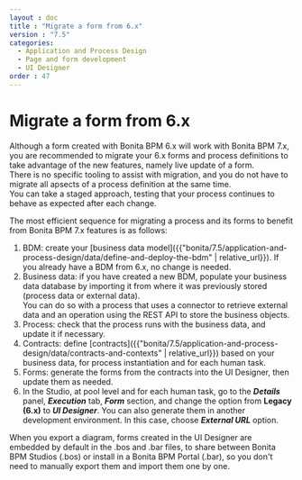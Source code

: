 ```yaml
---
layout : doc
title : "Migrate a form from 6.x"
version : "7.5"
categories:
  - Application and Process Design
  - Page and form development
  - UI Designer
order : 47
---
```

# Migrate a form from 6.x

Although a form created with Bonita BPM 6.x will work with Bonita BPM 7.x, you are recommended to migrate your 6.x forms and process definitions to take advantage of the new features, namely live update of a form.   
There is no specific tooling to assist with migration, and you do not have to migrate all apsects of a process definition at the same time.  
You can take a staged approach, testing that your process continues to behave as expected after each change.

The most efficient sequence for migrating a process and its forms to benefit from Bonita BPM 7.x features is as follows:

1. BDM: create your [business data model]({{"bonita/7.5/application-and-process-design/data/define-and-deploy-the-bdm" | relative_url}}). If you already have a BDM from 6.x, no change is needed.
2. Business data: if you have created a new BDM, populate your business data database by importing it from where it was previously stored (process data or external data).  
You can do so with a process that uses a connector to retrieve external data and an operation using the REST API to store the business objects.
3. Process: check that the process runs with the business data, and update it if necessary.
4. Contracts: define [contracts]({{"bonita/7.5/application-and-process-design/data/contracts-and-contexts" | relative_url}}) based on your business data, for process instantiation and for each human task.
5. Forms: generate the forms from the contracts into the UI Designer, then update them as needed. 
6. In the Studio, at pool level and for each human task, go to the **_Details_** panel, **_Execution_** tab, **_Form_** section, and change the option from **Legacy (6.x)** to **_UI Designer_**. You can also generate them in another development environment. In this case, choose **_External URL_** option.

When you export a diagram, forms created in the UI Designer are embedded by default in the .bos and .bar files, to share between Bonita BPM Studios (.bos) or install in a Bonita BPM Portal (.bar), so you don't need to manually export them and import them one by one.
